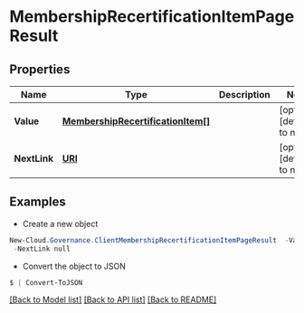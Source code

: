 # MembershipRecertificationItemPageResult
## Properties

Name | Type | Description | Notes
------------ | ------------- | ------------- | -------------
**Value** | [**MembershipRecertificationItem[]**](MembershipRecertificationItem.md) |  | [optional] [default to null]
**NextLink** | [**URI**](URI.md) |  | [optional] [default to null]

## Examples

- Create a new object
```powershell
New-Cloud.Governance.ClientMembershipRecertificationItemPageResult  -Value null `
 -NextLink null
```

- Convert the object to JSON
```powershell
$ | Convert-ToJSON
```


[[Back to Model list]](../README.md#documentation-for-models) [[Back to API list]](../README.md#documentation-for-api-endpoints) [[Back to README]](../README.md)

